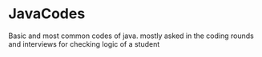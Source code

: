 # JavaCodes
Basic and most common codes of java. mostly asked in the coding rounds and interviews for checking logic of a student
